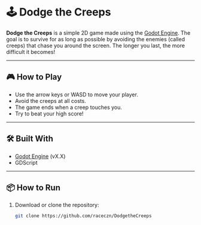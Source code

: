 # 🕹️ Dodge the Creeps

**Dodge the Creeps** is a simple 2D game made using the [Godot Engine](https://godotengine.org/). The goal is to survive for as long as possible by avoiding the enemies (called creeps) that chase you around the screen. The longer you last, the more difficult it becomes!

---

## 🎮 How to Play

- Use the arrow keys or WASD to move your player.
- Avoid the creeps at all costs.
- The game ends when a creep touches you.
- Try to beat your high score!

---

## 🛠️ Built With

- [Godot Engine](https://godotengine.org/) (vX.X)
- GDScript

---

## 📦 How to Run

1. Download or clone the repository:
   ```bash
   git clone https://github.com/raceczn/DodgetheCreeps
